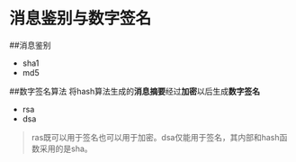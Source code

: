 消息鉴别与数字签名
============
##消息鉴别
- sha1
- md5

##数字签名算法
将hash算法生成的**消息摘要**经过**加密**以后生成**数字签名**
- rsa
- dsa

>ras既可以用于签名也可以用于加密。dsa仅能用于签名，其内部和hash函数采用的是sha。
